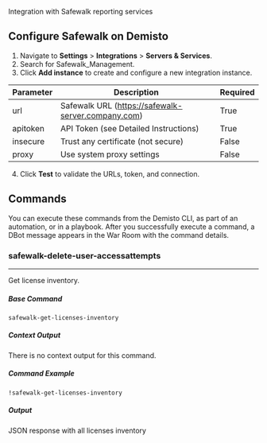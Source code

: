 Integration with Safewalk reporting services

## Configure Safewalk on Demisto

1. Navigate to **Settings** > **Integrations** > **Servers & Services**.
2. Search for Safewalk_Management.
3. Click **Add instance** to create and configure a new integration instance.

| **Parameter** | **Description** | **Required** |
| --- | --- | --- |
| url | Safewalk URL (https://safewalk-server.company.com) | True |
| apitoken | API Token (see Detailed Instructions) | True |
| insecure | Trust any certificate (not secure) | False |
| proxy | Use system proxy settings | False |

4. Click **Test** to validate the URLs, token, and connection.
## Commands
You can execute these commands from the Demisto CLI, as part of an automation, or in a playbook.
After you successfully execute a command, a DBot message appears in the War Room with the command details.
### safewalk-delete-user-accessattempts
***
Get license inventory.

##### Base Command

`safewalk-get-licenses-inventory`

##### Context Output

There is no context output for this command.

##### Command Example
```!safewalk-get-licenses-inventory```

##### Output

JSON response with all licenses inventory

